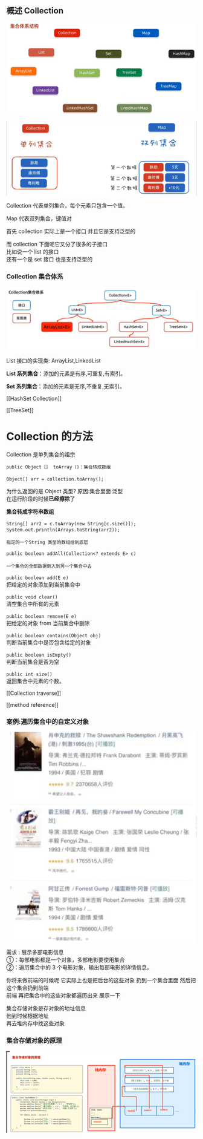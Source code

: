 ## 概述 Collection

![](https://raw.githubusercontent.com/tianran721/img/main/img/20240111154605.png)

![](https://raw.githubusercontent.com/tianran721/img/main/img/20240111164312.png)

Collection 代表单列集合，每个元素只包含一个值。

Map 代表双列集合，键值对

首先 collection 实际上是一个接口  并且它是支持泛型的

而 collection 下面呢它又分了很多的子接口  
比如说一个 list 的接口  
还有一个是 set 接口  也是支持泛型的

### Collection 集合体系

![](https://raw.githubusercontent.com/tianran721/img/main/img/20240111155033.png)

List 接口的实现类: ArrayList,LinkedList


**List 系列集合**：添加的元素是有序,可重复,有索引。


**Set 系列集合**：添加的元素是无序,不重复,无索引。

[[HashSet Collection]]



[[TreeSet]]

# Collection 的方法

Collection 是单列集合的祖宗

  
```
public Object［］ toArray（)：集合转成数组
 
Object[] arr = collection.toArray();

```


为什么返回的是 Object 类型?
原因:集合里面 泛型  
在运行阶段的时候**已经擦除**了  


**集合转成字符串数组**

```
String[] arr2 = c.toArray(new String[c.size()]); System.out.println(Arrays.toString(arr2));

指定的一个String 类型的数组给到底层  
```


```
public boolean addAll(Collection<? extends E> c)

一个集合的全部数据倒入到另一个集合中去
```

`public boolean add(E e)`  
把给定的对象添加到当前集合中

`public void clear()`  
清空集合中所有的元素

`public boolean remove(E e)`  
把给定的对象 from 当前集合中删除

`public boolean contains(Object obj)`  
判断当前集合中是否包含给定的对象

`public boolean isEmpty()`  
判断当前集合是否为空

`public int size()`  
返回集合中元素的个数。

[[Collection traverse]]

[[method reference]]


### 案例:遍历集合中的自定义对象

![](https://raw.githubusercontent.com/tianran721/img/main/img/20240117223101.png)
需求  : 展示多部电影信息  
①：每部电影都是一个对象，多部电影要使用集合  
②：遍历集合中的 3 个电影对象，输出每部电影的详情信息。

你将来做前端的时候呢
它实际上也是把后台的这些对象  扔到一个集合里面 
然后把这个集合扔到前端  
前端 再把集合中的这些对象都遍历出来  展示一下

集合存储对象是存对象的地址信息  
他到时候根据地址  
再去堆内存中找这些对象  


### 集合存储对象的原理

![](https://raw.githubusercontent.com/tianran721/img/main/img/20240113091219.png)


